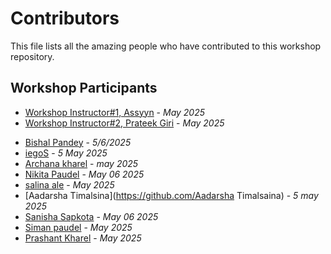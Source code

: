 # Contributors

This file lists all the amazing people who have contributed to this workshop repository.

## Workshop Participants

<!-- Add your name and GitHub username below following this format:
- [Your Name](https://github.com/your-username) - _Workshop Date_
-->

- [Workshop Instructor#1, Assyyn](https://github.com/Assyyn) - _May 2025_
- [Workshop Instructor#2, Prateek Giri](https://github.com/Prateek-Giree) - _May 2025_
<!-- New contributors add your entry above this line -->
- [Bishal Pandey](https://github.com/bishal9009) - _5/6/2025_
- [iegoS](https://github.com/iegoS07) - _5 May 2025_
- [Archana kharel](https://github.com/archana7777) - _may 2025_
- [Nikita Paudel](https://github.com/nikku112) - _May 06 2025_
- [salina ale](https://github.com/salinaa-alee7) - _May 2025_
- [Aadarsha Timalsina](https://github.com/Aadarsha Timalsaina) - _5 may 2025_
- [Sanisha Sapkota](https://github.com/sanisha8) - _May 06 2025_
- [Siman paudel](https://github.com/siman123) - _May 2025_
- [Prashant Kharel](https://github.com/kingcodac) - _May 2025_
<!-- New contributors add your entry above this line -->
